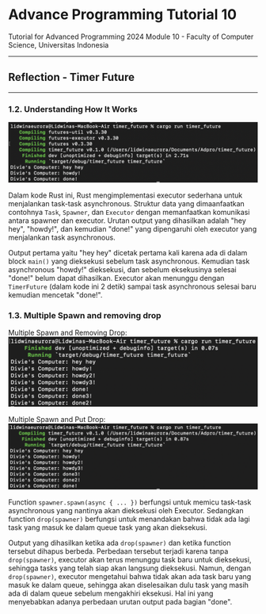 # Advance Programming Tutorial 10
Tutorial for Advanced Programming 2024 Module 10 - Faculty of Computer Science, Universitas Indonesia

---
## Reflection - Timer Future

---

### 1.2. Understanding How It Works

![](image/1.2.png)

Dalam kode Rust ini, Rust mengimplementasi executor sederhana untuk menjalankan task-task asynchronous. Struktur data yang dimaanfaatkan contohnya `Task`, `Spawner`, dan `Executor` dengan memanfaatkan komunikasi antara spawner dan executor. Urutan output yang dihasilkan adalah "hey hey", "howdy!", dan kemudian "done!" yang dipengaruhi oleh executor yang menjalankan task asynchronous.

Output pertama yaitu "hey hey" dicetak pertama kali karena ada di dalam block `main()` yang dieksekusi sebelum task asynchronous. Kemudian task asynchronous "howdy!" dieksekusi, dan sebelum eksekusinya selesai "done!" belum dapat dihasilkan. Executor akan menunggu dengan `TimerFuture` (dalam kode ini 2 detik) sampai task asynchronous selesai baru kemudian mencetak "done!".

### 1.3. Multiple Spawn and removing drop

Multiple Spawn and Removing Drop:
![](image/1.3.(Multiple%20Without%20Drop).png)

Multiple Spawn and Put Drop:
![](image/1.3.(Multiple%20Drop).png)

Function `spawner.spawn(async { ... })` berfungsi untuk memicu task-task asynchronous yang nantinya akan dieksekusi oleh Executor. Sedangkan function `drop(spawner)` berfungsi untuk menandakan bahwa tidak ada lagi task yang masuk ke dalam queue task yang akan dieksekusi.

Output yang dihasilkan ketika ada `drop(spawner)` dan ketika function tersebut dihapus berbeda. Perbedaan tersebut terjadi karena tanpa `drop(spawner)`, executor akan terus menunggu task baru untuk dieksekusi, sehingga tasks yang telah siap akan langsung dieksekusi. Namun, dengan `drop(spawner)`, executor mengetahui bahwa tidak akan ada task baru yang masuk ke dalam queue, sehingga akan diselesaikan dulu task yang masih ada di dalam queue sebelum mengakhiri eksekusi. Hal ini yang menyebabkan adanya perbedaan urutan output pada bagian "done".